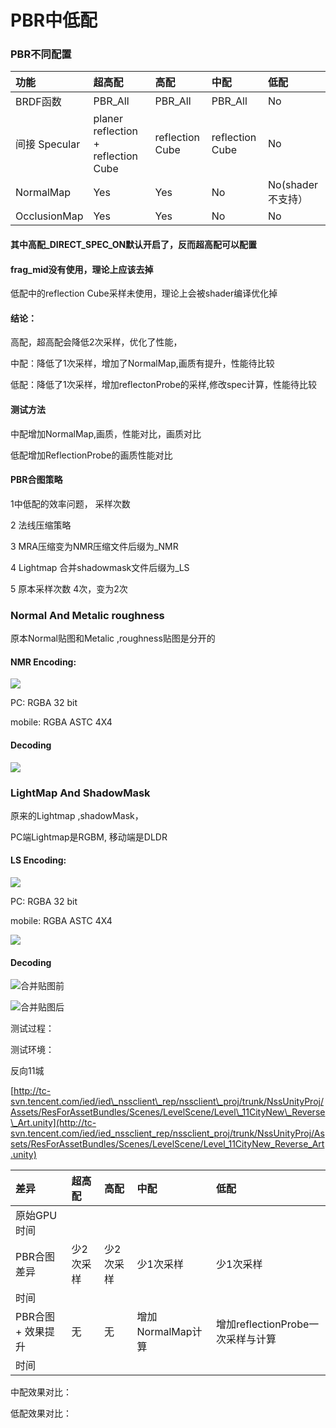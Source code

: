 # PBR中低配

### PBR不同配置

| 功能 | 超高配 | 高配 | 中配 | 低配 |
| :--- | :--- | :--- | :--- | :--- |
| BRDF函数 | PBR\_All | PBR\_All | PBR\_All | No |
| 间接 Specular | planer reflection + reflection Cube | reflection Cube | reflection Cube | No |
| NormalMap | Yes | Yes | No | No\(shader不支持） |
| OcclusionMap | Yes | Yes | No | No |

#### 其中高配\_DIRECT\_SPEC\_ON默认开启了，反而超高配可以配置

#### frag\_mid没有使用，理论上应该去掉

低配中的reflection Cube采样未使用，理论上会被shader编译优化掉

#### **结论：**

高配，超高配会降低2次采样，优化了性能， 

中配：降低了1次采样，增加了NormalMap,画质有提升，性能待比较

低配：降低了1次采样，增加reflectonProbe的采样,修改spec计算，性能待比较

#### **测试方法**

中配增加NormalMap,画质，性能对比，画质对比

低配增加ReflectionProbe的画质性能对比

#### PBR合图策略

1中低配的效率问题， 采样次数

2 法线压缩策略

3 MRA压缩变为NMR压缩文件后缀为\_NMR

4 Lightmap 合并shadowmask文件后缀为\_LS

5 原本采样次数 4次，变为2次

### Normal And Metalic roughness 

原本Normal贴图和Metalic ,roughness贴图是分开的

#### NMR Encoding:

![](../../../.gitbook/assets/image%20%28133%29.png)

PC: RGBA 32 bit 

mobile: RGBA ASTC 4X4

#### Decoding

![](../../../.gitbook/assets/image%20%28131%29.png)

### LightMap And ShadowMask

原来的Lightmap ,shadowMask，

PC端Lightmap是RGBM, 移动端是DLDR

#### LS Encoding:

![](../../../.gitbook/assets/image%20%28137%29.png)

PC: RGBA 32 bit 

mobile: RGBA ASTC 4X4

![](../../../.gitbook/assets/image%20%28134%29.png)

#### Decoding

![&#x5408;&#x5E76;&#x8D34;&#x56FE;&#x524D;](../../../.gitbook/assets/image%20%28136%29.png)

![&#x5408;&#x5E76;&#x8D34;&#x56FE;&#x540E;](../../../.gitbook/assets/image%20%28132%29.png)

测试过程：

测试环境：

反向11城

[http://tc-svn.tencent.com/ied/ied\_nssclient\_rep/nssclient\_proj/trunk/NssUnityProj/Assets/ResForAssetBundles/Scenes/LevelScene/Level\_11CityNew\_Reverse\_Art.unity](http://tc-svn.tencent.com/ied/ied_nssclient_rep/nssclient_proj/trunk/NssUnityProj/Assets/ResForAssetBundles/Scenes/LevelScene/Level_11CityNew_Reverse_Art.unity)

| 差异 | 超高配 | 高配 | 中配 | 低配 |
| :--- | :--- | :--- | :--- | :--- |
| 原始GPU时间 |  |  |  |  |
| PBR合图差异 | 少2次采样 | 少2次采样 | 少1次采样 | 少1次采样 |
| 时间 |  |  |  |  |
| PBR合图 + 效果提升 | 无 | 无 | 增加NormalMap计算 | 增加reflectionProbe一次采样与计算 |
| 时间 |  |  |  |  |

中配效果对比：

低配效果对比：


